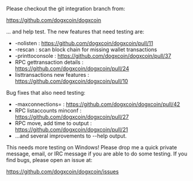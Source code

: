 Please checkout the git integration branch from:

https://github.com/dogxcoin/dogxcoin

... and help test.  The new features that need testing are:

* -nolisten : https://github.com/dogxcoin/dogxcoin/pull/11
* -rescan : scan block chain for missing wallet transactions
* -printtoconsole : https://github.com/dogxcoin/dogxcoin/pull/37
* RPC gettransaction details : https://github.com/dogxcoin/dogxcoin/pull/24
* listtransactions new features : https://github.com/dogxcoin/dogxcoin/pull/10

Bug fixes that also need testing:

* -maxconnections= : https://github.com/dogxcoin/dogxcoin/pull/42
* RPC listaccounts minconf : https://github.com/dogxcoin/dogxcoin/pull/27
* RPC move, add time to output : https://github.com/dogxcoin/dogxcoin/pull/21
* ...and several improvements to --help output.

This needs more testing on Windows!  Please drop me a quick private message, email, or IRC message if you are able to do some testing.  If you find bugs, please open an issue at:

https://github.com/dogxcoin/dogxcoin/issues
